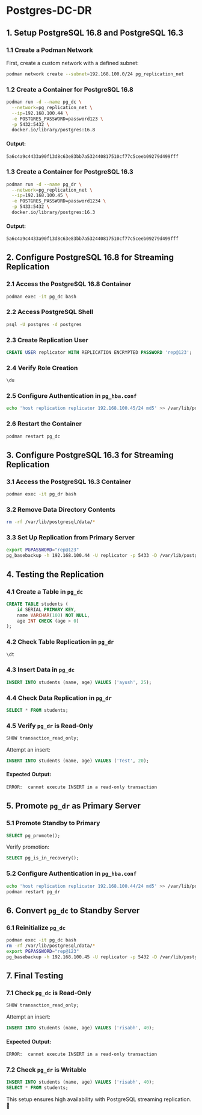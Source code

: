 # Postgres-DC-DR

## 1. Setup PostgreSQL 16.8 and PostgreSQL 16.3

### 1.1 Create a Podman Network

First, create a custom network with a defined subnet:

```bash
podman network create --subnet=192.168.100.0/24 pg_replication_net
```

### 1.2 Create a Container for PostgreSQL 16.8

```bash
podman run -d --name pg_dc \
  --network=pg_replication_net \
  --ip=192.168.100.44 \
  -e POSTGRES_PASSWORD=password123 \
  -p 5432:5432 \
  docker.io/library/postgres:16.8
```

#### Output:
```bash
5a6c4a9c4433a90f13d8c63e83bb7a532440817510cf77c5ceeb09279d499fff
```

### 1.3 Create a Container for PostgreSQL 16.3

```bash
podman run -d --name pg_dr \
  --network=pg_replication_net \
  --ip=192.168.100.45 \
  -e POSTGRES_PASSWORD=password1234 \
  -p 5433:5432 \
  docker.io/library/postgres:16.3
```

#### Output:
```bash
5a6c4a9c4433a90f13d8c63e83bb7a532440817510cf77c5ceeb09279d499fff
```

## 2. Configure PostgreSQL 16.8 for Streaming Replication

### 2.1 Access the PostgreSQL 16.8 Container

```bash
podman exec -it pg_dc bash
```

### 2.2 Access PostgreSQL Shell

```bash
psql -U postgres -d postgres
```

### 2.3 Create Replication User

```sql
CREATE USER replicator WITH REPLICATION ENCRYPTED PASSWORD 'rep@123';
```

### 2.4 Verify Role Creation

```sql
\du
```

### 2.5 Configure Authentication in `pg_hba.conf`

```bash
echo 'host replication replicator 192.168.100.45/24 md5' >> /var/lib/postgresql/data/pg_hba.conf
```

### 2.6 Restart the Container

```bash
podman restart pg_dc
```

## 3. Configure PostgreSQL 16.3 for Streaming Replication

### 3.1 Access the PostgreSQL 16.3 Container

```bash
podman exec -it pg_dr bash
```

### 3.2 Remove Data Directory Contents

```bash
rm -rf /var/lib/postgresql/data/*
```

### 3.3 Set Up Replication from Primary Server

```bash
export PGPASSWORD="rep@123"
pg_basebackup -h 192.168.100.44 -U replicator -p 5433 -D /var/lib/postgresql/data -P -Xs -R
```

## 4. Testing the Replication

### 4.1 Create a Table in `pg_dc`

```sql
CREATE TABLE students (
    id SERIAL PRIMARY KEY,
    name VARCHAR(100) NOT NULL,
    age INT CHECK (age > 0)
);
```

### 4.2 Check Table Replication in `pg_dr`

```sql
\dt
```

### 4.3 Insert Data in `pg_dc`

```sql
INSERT INTO students (name, age) VALUES ('ayush', 25);
```

### 4.4 Check Data Replication in `pg_dr`

```sql
SELECT * FROM students;
```

### 4.5 Verify `pg_dr` is Read-Only

```sql
SHOW transaction_read_only;
```

Attempt an insert:

```sql
INSERT INTO students (name, age) VALUES ('Test', 20);
```

#### Expected Output:
```bash
ERROR:  cannot execute INSERT in a read-only transaction
```

## 5. Promote `pg_dr` as Primary Server

### 5.1 Promote Standby to Primary

```sql
SELECT pg_promote();
```

Verify promotion:

```sql
SELECT pg_is_in_recovery();
```

### 5.2 Configure Authentication in `pg_hba.conf`

```bash
echo 'host replication replicator 192.168.100.44/24 md5' >> /var/lib/postgresql/data/pg_hba.conf
podman restart pg_dr
```

## 6. Convert `pg_dc` to Standby Server

### 6.1 Reinitialize `pg_dc`

```bash
podman exec -it pg_dc bash
rm -rf /var/lib/postgresql/data/*
export PGPASSWORD="rep@123"
pg_basebackup -h 192.168.100.45 -U replicator -p 5432 -D /var/lib/postgresql/data -P -Xs -R
```

## 7. Final Testing

### 7.1 Check `pg_dc` is Read-Only

```sql
SHOW transaction_read_only;
```

Attempt an insert:

```sql
INSERT INTO students (name, age) VALUES ('risabh', 40);
```

#### Expected Output:
```bash
ERROR:  cannot execute INSERT in a read-only transaction
```

### 7.2 Check `pg_dr` is Writable

```sql
INSERT INTO students (name, age) VALUES ('risabh', 40);
SELECT * FROM students;
```

This setup ensures high availability with PostgreSQL streaming replication. 🚀

